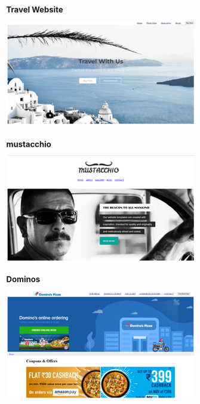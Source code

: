 <h2>Travel Website</h2>

<a href="https://spectacular-peony-f3eda2.netlify.app/"> <img src="website-display.png"> </a>



<h2>mustacchio</h2>

<a href="https://celebrated-salmiakki-eba4c9.netlify.app/"> <img src="mustacchio-web.png"> </a>



<h2>Dominos</h2>

<a href="https://storied-truffle-05a912.netlify.app/"> <img src="dominos-dis.png"> </a>

